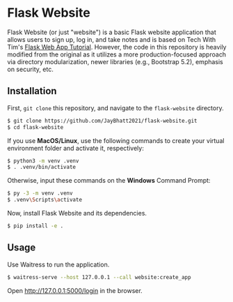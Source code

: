 # Flask Website

Flask Website (or just "website") is a basic Flask website application that allows users to sign up, log in, and take
notes and is based on Tech With Tim's [Flask Web App Tutorial](https://github.com/techwithtim/Flask-Web-App-Tutorial).
However, the code in this repository is heavily modified from the original as it utilizes a more production-focused
approach via directory modularization, newer libraries (e.g., Bootstrap 5.2), emphasis on security, etc.


## Installation

First, `git clone` this repository, and navigate to the `flask-website` directory.

```bash
$ git clone https://github.com/JayBhatt2021/flask-website.git
$ cd flask-website
```

If you use **MacOS/Linux**, use the following commands to create your virtual environment folder and activate it,
respectively:

```bash
$ python3 -m venv .venv
$ . .venv/bin/activate
```

Otherwise, input these commands on the **Windows** Command Prompt:

```bash
$ py -3 -m venv .venv
$ .venv\Scripts\activate
```

Now, install Flask Website and its dependencies.

```bash
$ pip install -e .
```


## Usage

Use Waitress to run the application.

```bash
$ waitress-serve --host 127.0.0.1 --call website:create_app
```

Open http://127.0.0.1:5000/login in the browser.
